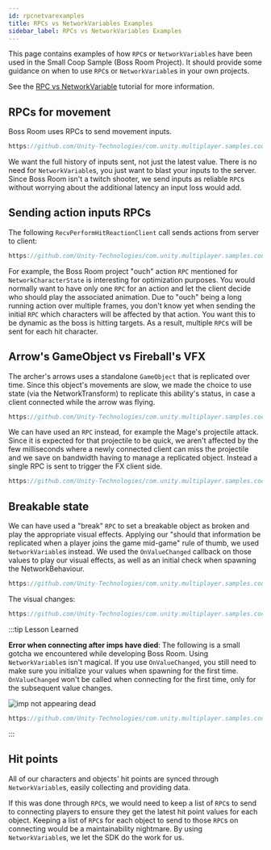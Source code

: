 ```yaml
---
id: rpcnetvarexamples
title: RPCs vs NetworkVariables Examples
sidebar_label: RPCs vs NetworkVariables Examples
---
```

This page contains examples of how `RPC`s or `NetworkVariable`s have been used in the Small Coop Sample (Boss Room Project). It should provide some guidance on when to use `RPC`s or `NetworkVariable`s in your own projects.

See the [RPC vs NetworkVariable](rpcvnetvar.md) tutorial for more information.

## RPCs for movement

Boss Room uses RPCs to send movement inputs.

```csharp reference
https://github.com/Unity-Technologies/com.unity.multiplayer.samples.coop/blob/main/Assets/Scripts/Gameplay/Input/ClientInputSender.cs
```

We want the full history of inputs sent, not just the latest value. There is no need for `NetworkVariable`s, you just want to blast your inputs to the server. Since Boss Room isn't a twitch shooter, we send inputs as reliable `RPC`s without worrying about the additional latency an input loss would add. 
   

## Sending action inputs RPCs

The following `RecvPerformHitReactionClient`  call sends actions from server to client:

```csharp reference
https://github.com/Unity-Technologies/com.unity.multiplayer.samples.coop/blob/main/Assets/BossRoom/Scripts/Shared/Game/Entity/NetworkCharacterState.cs#L263-L267
```

For example, the Boss Room project "ouch" action `RPC` mentioned for `NetworkCharacterState` is interesting for optimization purposes. You would normally want to have only one `RPC` for an action and let the client decide who should play the associated animation. Due to "ouch" being a long running action over multiple frames, you don't know yet when sending the initial `RPC` which characters will be affected by that action. You want this to be dynamic as the boss is hitting targets. As a result, multiple `RPC`s will be sent for each hit character.

## Arrow's GameObject vs Fireball's VFX

The archer's arrows uses a standalone `GameObject` that is replicated over time. Since this object's movements are slow, we made the choice to use state (via the NetworkTransform) to replicate this ability's status, in case a client connected while the arrow was flying. 

```csharp reference
https://github.com/Unity-Technologies/com.unity.multiplayer.samples.coop/blob/main/Assets/Scripts/Gameplay/GameplayObjects/ServerProjectileLogic.cs
```

We can have used an `RPC` instead, for example the Mage's projectile attack. Since it is expected for that projectile to be quick, we aren't affected by the few milliseconds where a newly connected client can miss the projectile and we save on bandwidth having to manage a replicated object. Instead a single RPC is sent to trigger the FX client side.


```csharp reference
https://github.com/Unity-Technologies/com.unity.multiplayer.samples.coop/blob/main/Assets/Scripts/Gameplay/Action/FXProjectileTargetedAction.cs
```

## Breakable state

We can have used a "break" `RPC` to set a breakable object as broken and play the appropriate visual effects. Applying our "should that information be replicated when a player joins the game mid-game" rule of thumb, we used `NetworkVariable`s instead. We used the `OnValueChanged` callback on those values to play our visual effects, as well as an initial check when spawning the NetworkBehaviour.

```csharp reference
https://github.com/Unity-Technologies/com.unity.multiplayer.samples.coop/blob/main/Assets/Scripts/Gameplay/GameplayObjects/NetworkBreakableState.cs
```

The visual changes:

```csharp reference
https://github.com/Unity-Technologies/com.unity.multiplayer.samples.coop/blob/main/Assets/Scripts/Gameplay/GameplayObjects/ClientBreakableVisualization.cs#L49-L59
```
        
:::tip Lesson Learned

**Error when connecting after imps have died**: The following is a small gotcha we encountered while developing Boss Room. Using `NetworkVariable`s isn't magical. If you use `OnValueChanged`, you still need to make sure you initialize your values when spawning for the first time. `OnValueChanged` won't be called when connecting for the first time, only for the subsequent value changes.

![imp not appearing dead](/img/01_imp_not_appearing_dead.png) 

```csharp reference
https://github.com/Unity-Technologies/com.unity.multiplayer.samples.coop/blob/main/Assets/Scripts/Gameplay/GameplayObjects/ClientBreakableVisualization.cs#L31-L47
```

:::

## Hit points
        
All of our characters and objects' hit points are synced through `NetworkVariable`s, easily collecting and providing data.

If this was done through `RPC`s, we would need to keep a list of `RPC`s to send to connecting players to ensure they get the latest hit point values for each object. Keeping a list of `RPC`s for each object to send to those `RPC`s on connecting would be a maintainability nightmare. By using `NetworkVariable`s, we let the SDK do the work for us.
